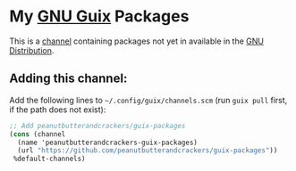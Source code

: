 # My [GNU Guix](https://guix.gnu.org/) Packages
This is a [channel](https://guix.gnu.org/manual/en/html_node/Channels.html) containing packages not yet in available in the [GNU Distribution](https://guix.gnu.org/manual/en/guix.html#GNU-Distribution).

## Adding this channel:
Add the following lines to `~/.config/guix/channels.scm` (run `guix pull` first, if the path does not exist):
```scheme
;; Add peanutbutterandcrackers/guix-packages
(cons (channel
  (name 'peanutbutterandcrackers-guix-packages)
  (url "https://github.com/peanutbutterandcrackers/guix-packages"))
 %default-channels)
```
